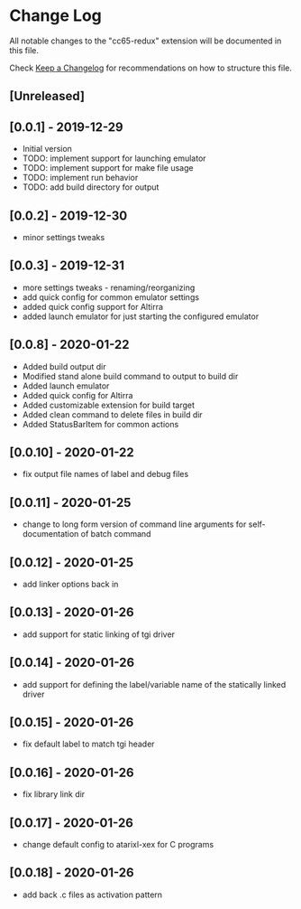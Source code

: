 # Change Log

All notable changes to the "cc65-redux" extension will be documented in this file.

Check [Keep a Changelog](http://keepachangelog.com/) for recommendations on how to structure this file.

## [Unreleased]

## [0.0.1] - 2019-12-29

- Initial version
- TODO: implement support for launching emulator
- TODO: implement support for make file usage
- TODO: implement run behavior
- TODO: add build directory for output

## [0.0.2] - 2019-12-30

- minor settings tweaks

## [0.0.3] - 2019-12-31

- more settings tweaks - renaming/reorganizing
- add quick config for common emulator settings
- added quick config support for Altirra
- added launch emulator for just starting the configured emulator

## [0.0.8] - 2020-01-22

- Added build output dir
- Modified stand alone build command to output to build dir
- Added launch emulator
- Added quick config for Altirra
- Added customizable extension for build target
- Added clean command to delete files in build dir
- Added StatusBarItem for common actions

## [0.0.10] - 2020-01-22

- fix output file names of label and debug files

## [0.0.11] - 2020-01-25

- change to long form version of command line arguments for self-documentation of batch command

## [0.0.12] - 2020-01-25

- add linker options back in

## [0.0.13] - 2020-01-26

- add support for static linking of tgi driver

## [0.0.14] - 2020-01-26

- add support for defining the label/variable name of the statically linked driver

## [0.0.15] - 2020-01-26

- fix default label to match tgi header

## [0.0.16] - 2020-01-26

- fix library link dir

## [0.0.17] - 2020-01-26

- change default config to atarixl-xex for C programs

## [0.0.18] - 2020-01-26

- add back .c files as activation pattern
